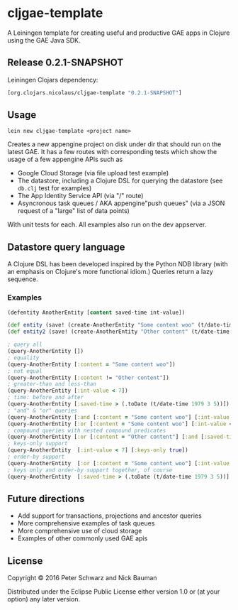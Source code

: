 # cljgae-template

A Leiningen template for creating useful and productive GAE apps in Clojure 
using the GAE Java SDK.

## Release 0.2.1-SNAPSHOT

Leiningen Clojars dependency:

```clojure
[org.clojars.nicolaus/cljgae-template "0.2.1-SNAPSHOT"]
```

## Usage

    lein new cljgae-template <project name>

Creates a new appengine project on disk under dir <project name> that should run
on the latest GAE. It has a few routes with corresponding tests which show the 
usage of a few appengine APIs such as 

* Google Cloud Storage (via file upload test example)
* The datastore, including a Clojure DSL for querying the datastore (see 
  `db.clj` test for examples)
* The App Identity Service API (via "/" route) 
* Asyncronous task queues / AKA appengine"push queues" (via a JSON request of 
  a "large" list of data points)

With unit tests for each. All examples also run on the dev appserver.

## Datastore query language

A Clojure DSL has been developed inspired by the Python NDB library (with an 
emphasis on Clojure's more functional idiom.) Queries return a lazy sequence.

### Examples

```clojure
(defentity AnotherEntity [content saved-time int-value])

(def entity (save! (create-AnotherEntity "Some content woo" (t/date-time 1980 3 5) 6)))
(def entity2 (save! (create-AnotherEntity "Other content" (t/date-time 1984 10 12) 17)))

; query all
(query-AnotherEntity [])
; equality
(query-AnotherEntity [:content = "Some content woo"])
; not equal
(query-AnotherEntity [:content != "Other content"])
; greater-than and less-than
(query-AnotherEntity [:int-value < 7])
; time: before and after
(query-AnotherEntity [:saved-time > (.toDate (t/date-time 1979 3 5))])
; "and" & "or" queries
(query-AnotherEntity [:and [:content = "Some content woo"] [:int-value > 5]])
(query-AnotherEntity [:or [:content = "Some content woo"] [:int-value < 5]])
; compound queries with nested compound predicates
(query-AnotherEntity [:or [:content = "Other content"] [:and [:saved-time < (.toDate (t/date-time 1983 3 5))] [:int-value = 6]]])
; keys-only support
(query-AnotherEntity  [:int-value < 7] [:keys-only true])
; order-by support
(query-AnotherEntity  [:or [:content = "Some content woo"] [:int-value > 5]] [:order-by :int-value :desc])
; keys only and order-by support together, of course
(query-AnotherEntity  [:saved-time > (.toDate (t/date-time 1979 3 5))] [:keys-only true :order-by :int-value :desc])
```

## Future directions

* Add support for transactions, projections and ancestor queries
* More comprehensive examples of task queues
* More comprehensive use of cloud storage
* Examples of other commonly used GAE apis

## License

Copyright © 2016 Peter Schwarz and Nick Bauman

Distributed under the Eclipse Public License either version 1.0 or (at your 
option) any later version.
